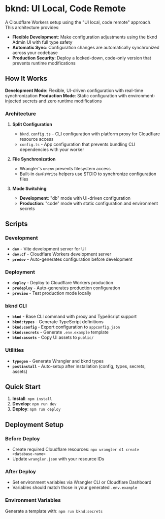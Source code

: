 # bknd: UI Local, Code Remote

A Cloudflare Workers setup using the "UI local, code remote" approach. This architecture provides:

-  **Flexible Development**: Make configuration adjustments using the bknd Admin UI with full type safety
-  **Automatic Sync**: Configuration changes are automatically synchronized across your codebase
-  **Production Security**: Deploy a locked-down, code-only version that prevents runtime modifications

## How It Works

**Development Mode**: Flexible, UI-driven configuration with real-time synchronization
**Production Mode**: Static configuration with environment-injected secrets and zero runtime modifications

### Architecture

1. **Split Configuration**

   -  `bknd.config.ts` - CLI configuration with platform proxy for Cloudflare resource access
   -  `config.ts` - App configuration that prevents bundling CLI dependencies with your worker

2. **File Synchronization**

   -  Wrangler's `unenv` prevents filesystem access
   -  Built-in `devFsWrite` helpers use STDIO to synchronize configuration files

3. **Mode Switching**
   -  **Development**: "db" mode with UI-driven configuration
   -  **Production**: "code" mode with static configuration and environment secrets

## Scripts

### Development

-  **`dev`** - Vite development server for UI
-  **`dev:cf`** - Cloudflare Workers development server
-  **`predev`** - Auto-generates configuration before development

### Deployment

-  **`deploy`** - Deploy to Cloudflare Workers production
-  **`predeploy`** - Auto-generates production configuration
-  **`preview`** - Test production mode locally

### bknd CLI

-  **`bknd`** - Base CLI command with proxy and TypeScript support
-  **`bknd:types`** - Generate TypeScript definitions
-  **`bknd:config`** - Export configuration to `appconfig.json`
-  **`bknd:secrets`** - Generate `.env.example` template
-  **`bknd:assets`** - Copy UI assets to `public/`

### Utilities

-  **`typegen`** - Generate Wrangler and bknd types
-  **`postinstall`** - Auto-setup after installation (config, types, secrets, assets)

## Quick Start

1. **Install**: `npm install`
2. **Develop**: `npm run dev`
3. **Deploy**: `npm run deploy`

## Deployment Setup

### Before Deploy

-  Create required Cloudflare resources: `npx wrangler d1 create <database-name>`
-  Update `wrangler.json` with your resource IDs

### After Deploy

-  Set environment variables via Wrangler CLI or Cloudflare Dashboard
-  Variables should match those in your generated `.env.example`

### Environment Variables

Generate a template with: `npm run bknd:secrets`
